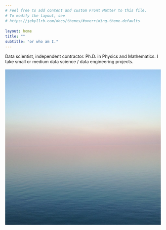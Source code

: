 ```yaml
---
# Feel free to add content and custom Front Matter to this file.
# To modify the layout, see
# https://jekyllrb.com/docs/themes/#overriding-theme-defaults

layout: home
title: ""
subtitle: "or who am I."
---
```

Data scientist, independent contractor. Ph.D. in Physics and Mathematics.
I take small or medium data science / data engineering projects.
<br><br>
![lake](/_img/lake.jpg)
<br><br>
